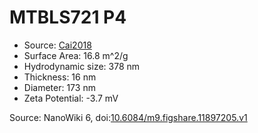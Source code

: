 <a name="material" />

# MTBLS721 P4
<script type="application/ld+json">
  {
    "@context": "https://schema.org/",
    "@type": "ChemicalSubstance",
    "@id": "https://egonw.github.io/nanowiki/nanowiki480.html#material",
    "http://purl.org/dc/terms/conformsTo":
      {
        "@type": "CreativeWork",
        "@id": "https://bioschemas.org/profiles/ChemicalSubstance/0.4-RELEASE/"
      },
    "identfier": "480",
    "name": "MTBLS721 P4",
    "url": "https://egonw.github.io/nanowiki/nanowiki480.html#material",
    "sameAs": "http://127.0.0.1/mediawiki/index.php/Special:URIResolver/MTBLS721_P4"
  }
</script>


* Source: [Cai2018](articleCai2018.md)
* Surface Area: 16.8 m^2/g
* Hydrodynamic size: 378 nm
* Thickness: 16 nm
* Diameter: 173 nm
* Zeta Potential: -3.7 mV


Source: NanoWiki 6, doi:[10.6084/m9.figshare.11897205.v1](https://doi.org/10.6084/m9.figshare.11897205.v1)
